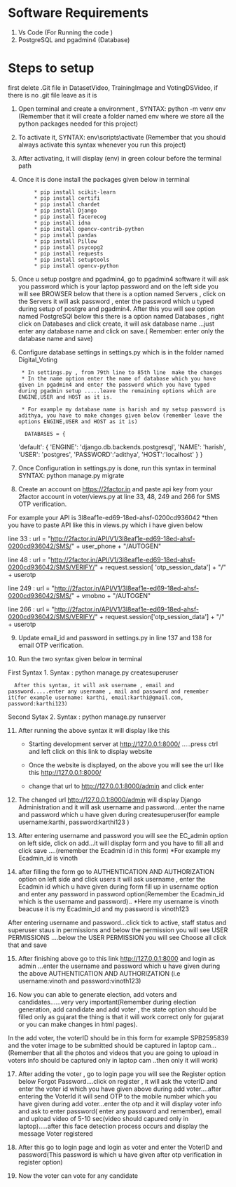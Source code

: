 # Software Requirements
1. Vs Code (For Running the code )
2. PostgreSQL and pgadmin4 (Database)

# Steps to setup


first delete .Git file in DatasetVideo, TrainingImage and VotingDSVideo, if there is no .git file leave as it is

1. Open terminal and create a environment , SYNTAX:  python -m venv env        (Remember that it will create a folder named env where we store all the python packages needed for this project)

2. To activate it, SYNTAX: env\scripts\activate     (Remember that you should always activate this syntax whenever you run this project)

3. After activating, it will display (env) in green colour before the terminal path

4. Once it is done install the packages given below in terminal 
             
            * pip install scikit-learn
            * pip install certifi
            * pip install chardet
            * pip install Django
            * pip install facerecog
            * pip install idna
            * pip install opencv-contrib-python
            * pip install pandas
            * pip install Pillow
            * pip install psycopg2
            * pip install requests
            * pip install setuptools
            * pip install opencv-python

5. Once u setup postgre and pgadmin4, go to pgadmin4 software it will ask you password which is your laptop password and on the left side you will see BROWSER below that there is a option named Servers , click on the Servers it will ask password , enter the password which u typed during setup of postgre and pgadmin4. After this you will see option named PostgreSQl below this there is a option named Databases , right click on Databases and click create, it will ask database name ...just enter any database name and click on save.( Remember: enter only the database name and save)


6. Configure database settings in settings.py which is in the folder named Digital_Voting

        * In settings.py , from 79th line to 85th line  make the changes
        * In the name option enter the name of database which you have given in pgadmin4 and enter the password which you have typed during pgadmin setup .....leave the remaining options which are ENGINE,USER and HOST as it is.

        * For example my database name is harish and my setup password is adithya, you have to make changes given below (remember leave the options ENGINE,USER and HOST as it is)
         
         DATABASES = {
    'default': {
        'ENGINE': 'django.db.backends.postgresql',
        'NAME': 'harish',
        'USER': 'postgres',
        'PASSWORD':'adithya',
        'HOST':'localhost'
    }
}


7. Once Configuration in settings.py is done, run this syntax in terminal SYNTAX: python manage.py migrate

8. Create an account on https://2factor.in and paste api key from your 2factor account in voter/views.py at line 33, 48, 249 and 266 for SMS OTP verification.

For example your API is 3l8eaf1e-ed69-18ed-ahsf-0200cd936042
*then you have to paste API like this in views.py which i have given below

line 33 :  url = "http://2factor.in/API/V1/3l8eaf1e-ed69-18ed-ahsf-0200cd936042/SMS/" + user_phone + "/AUTOGEN"

line 48 : url = "http://2factor.in/API/V1/3l8eaf1e-ed69-18ed-ahsf-0200cd936042/SMS/VERIFY/" + request.session[
            'otp_session_data'] + "/" + userotp

line 249 : url = "http://2factor.in/API/V1/3l8eaf1e-ed69-18ed-ahsf-0200cd936042/SMS/" + vmobno + "/AUTOGEN"

line 266 :  url = "http://2factor.in/API/V1/3l8eaf1e-ed69-18ed-ahsf-0200cd936042/SMS/VERIFY/" + request.session['otp_session_data'] + "/" + userotp


9. Update email_id and password in settings.py in line 137 and 138 for email OTP verification.

10. Run the two syntax given below in terminal 

  First Syntax  1. Syntax : python manage.py createsuperuser

      After this syntax, it will ask username , email and  password.....enter any username , mail and password and remember it(for example username: karthi, email:karthi@gmail.com, password:karthi123)

  Second Sytax  2. Syntax : python manage.py runserver


11. After running the above syntax it will display like this 
     * Starting development server at http://127.0.0.1:8000/  .....press ctrl and left click on this link to display website

     * Once the website is displayed, on the above you will see the url like this http://127.0.0.1:8000/

     * change that url to http://127.0.0.1:8000/admin and click enter
      

12.  The changed url http://127.0.0.1:8000/admin will display Django Administration and it will ask username and password....enter the name and password which u have given during createsuperuser(for eample username:karthi, password:karthi123 )

13. After entering username and password you will see the EC_admin option on left side, click on add...it will display form and you have to fill all and click save ....(remember the Ecadmin id in this form)
*For example my  Ecadmin_id is vinoth

14. after filling the form go to AUTHENTICATION AND AUTHORIZATION option on left side and click users it will ask username , enter the Ecadmin id which u have given during form fill up in username option and enter any password in password option(Remember the Ecadmin_id which is the username and password)..
*Here my username is vinoth beacuse it is my Ecadmin_id  and my password is vinoth123


After entering username and password...click tick to active, staff status and superuser staus in permissions and below the permission you will see USER PERMISSIONS ....below the USER PERMISSION you will see Choose all click that and save


 

15. After finishing above go to this link http://127.0.0.1:8000 and login as admin ...enter the username and password which u have given during the above AUTHENTICATION AND AUTHORIZATION (i.e username:vinoth and password:vinoth123)

16. Now you can able to generate election, add voters and candidates......very very important(Remember during election generation, add candidate and add voter , the state option should be filled only as gujarat the thing is that it will work correct only for gujarat or you can make changes in html pages).

In the add voter, the voterID should be in this form for example SPB2595839 and the voter image to be submitted should be captured in laptop cam...(Remember that all the photos and videos that you are going to upload in voters info should be captured only in laptop cam ..then only it will work)

17. After adding the voter , go to login page you will see the Register option below Forgot Password....click on register , it will ask the voterID and enter the voter id which you have given above during add voter....after entering the VoterId it will send OTP to the mobile number which you have given during add voter...enter the otp and it will display voter info and ask to enter password( enter any password and remember), email and upload video of 5-10 sec(video should capured only in laptop).....after this face detection process occurs and display the message Voter registered

18. After this go to login page and login as voter and enter the VoterID and password(This password is which u have given after otp verification in register option)
 
19. Now the voter can vote for any candidate







